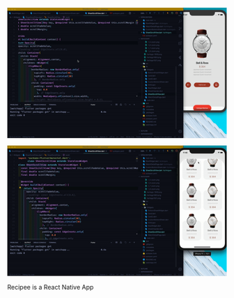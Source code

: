 ![alt text](https://github.com/kemojal/WatchApp/blob/master/misc/gif1.gif "gif of the app")


![alt text](https://github.com/kemojal/WatchApp/blob/master/misc/gif2.gif "gif of the app")

Recipee is a React Native App
